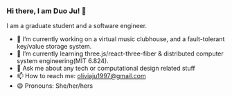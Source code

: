 ### Hi there, I am Duo Ju! 👋

I am a graduate student and a software engineer.

- 🔭 I’m currently working on a virtual music clubhouse, and a fault-tolerant key/value storage system.
- 🌱 I’m currently learning three.js/react-three-fiber & distributed computer system engineering(MIT 6.824).
- 💬 Ask me about any tech or computational design related stuff
- 📫 How to reach me: oliviaju1997@gmail.com
- 😄 Pronouns: She/her/hers


